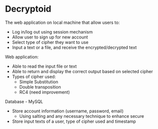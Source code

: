 # Decryptoid
The web application on local machine that allow users to:
  * Log in/log out using session mechanism
  * Allow user to sign up for new account
  * Select type of cipher they want to use
  * Input a text or a file, and receive the encrypted/decrypted text
  
Web application:
  * Able to read the input file or text
  * Able to return and display the correct output based on selected cipher
  * Types of cipher used: 
    * Simple Substitution
    * Double transposition
    * RC4 (need improvement)
    
Database - MySQL
  * Store account information (username, password, email)
    * Using salting and any necessary technique to enhance secure
  * Store input texts of a user, type of cipher used and timestamp

  
